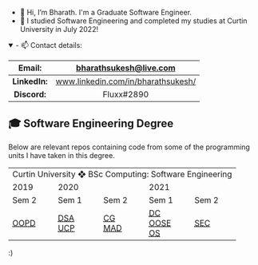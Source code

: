 - 👋 Hi, I’m Bharath. I'm a Graduate Software Engineer.
- 🌱 I studied Software Engineering and completed my studies at Curtin University in July 2022!


<details open>
  
<summary>- 📫 Contact details:</summary>  
  
**Email:**|bharathsukesh@live.com
:-----:|:-----:
**LinkedIn:**| www.linkedin.com/in/bharathsukesh/
**Discord:**|Fluxx#2890
  
</details>

<h2> 🎓 Software Engineering Degree </h2>
Below are relevant repos containing code from some of the programming units I have taken in this degree.
<table>
	<tbody>
		<tr>
			<td colspan="5">Curtin University ❖ BSc Computing: Software Engineering</td>
		</tr>
		<tr>
			<td colspan="1">2019</td>
			<td colspan="2">2020</td>
			<td colspan="2">2021</td>
		</tr>
		<tr>
			<td>Sem 2</td>
			<td>Sem 1</td>
			<td>Sem 2</td>
			<td>Sem 1</td>
			<td>Sem 2</td>
		</tr>
    		<tr>
			<td><a href="https://github.com/IIIFluxx/OOPD" target="_blank" rel="noopener noreferrer">
        <abbr title="Object Oriented Program Design">OOPD</abbr></a></a></td> 
			<td><a href="https://github.com/IIIFluxx/DSA" target="_blank" rel="noopener noreferrer">
        <abbr title="Data Structures & Algorithms">DSA</abbr></a></a> <br> <a href="https://github.com/IIIFluxx/UCP" target="_blank" rel="noopener noreferrer">
        <abbr title="Unix & C Programming">UCP</abbr></a></a> </td>
			<td><a href="https://github.com/IIIFluxx/CG" target="_blank" rel="noopener noreferrer">
        <abbr title="Computer Graphics">CG</abbr></a></a> <br> <a href="https://github.com/IIIFluxx/MAD" target="_blank" rel="noopener noreferrer">
        <abbr title="Mobile Application Development">MAD</abbr></a></a> </td>
			<td><a href="https://github.com/IIIFluxx/DC" target="_blank" rel="noopener noreferrer">
        <abbr title="Distributed Computing">DC</abbr></a></a> <br> <a href="https://github.com/IIIFluxx/OOSE" target="_blank" rel="noopener noreferrer">
        <abbr title="Object Oriented Software Engineering">OOSE</abbr></a></a> <br> <a href="https://github.com/IIIFluxx/OS" target="_blank" rel="noopener noreferrer">
        <abbr title="Operating Systems">OS</abbr></a></a> </td>
			<td><a href="https://github.com/IIIFluxx/SEC" target="_blank" rel="noopener noreferrer">
        <abbr title="Software Engineering Concepts">SEC</abbr></a></a></td>
		</tr>
	</tbody>
</table>

:)
